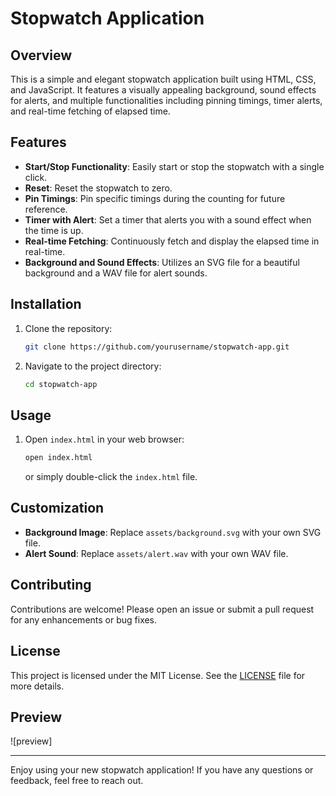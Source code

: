 # Stopwatch Application

## Overview
This is a simple and elegant stopwatch application built using HTML, CSS, and JavaScript. It features a visually appealing background, sound effects for alerts, and multiple functionalities including pinning timings, timer alerts, and real-time fetching of elapsed time.

## Features

- **Start/Stop Functionality**: Easily start or stop the stopwatch with a single click.
- **Reset**: Reset the stopwatch to zero.
- **Pin Timings**: Pin specific timings during the counting for future reference.
- **Timer with Alert**: Set a timer that alerts you with a sound effect when the time is up.
- **Real-time Fetching**: Continuously fetch and display the elapsed time in real-time.
- **Background and Sound Effects**: Utilizes an SVG file for a beautiful background and a WAV file for alert sounds.

## Installation

1. Clone the repository:
    ```sh
    git clone https://github.com/yourusername/stopwatch-app.git
    ```
2. Navigate to the project directory:
    ```sh
    cd stopwatch-app
    ```

## Usage

1. Open `index.html` in your web browser:
    ```sh
    open index.html
    ```
   or simply double-click the `index.html` file.

## Customization

- **Background Image**: Replace `assets/background.svg` with your own SVG file.
- **Alert Sound**: Replace `assets/alert.wav` with your own WAV file.

## Contributing

Contributions are welcome! Please open an issue or submit a pull request for any enhancements or bug fixes.

## License

This project is licensed under the MIT License. See the [LICENSE](LICENSE) file for more details.

## Preview
![preview]

---

Enjoy using your new stopwatch application! If you have any questions or feedback, feel free to reach out.
